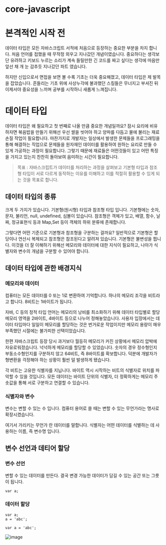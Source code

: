 # core-javascript
# 본격적인 시작 전
데이터 타입은 모든 자바스크립트 서적에 처음으로 등장하는 중요한 부분을 차지 합니다. 처음 언어를 접했을 때 무작정 외우고 지나갔던 개념이였습니다. 중요하다는 생각보단 유려하고 키보드 누르는 소리가 계속 들릴만한 긴 코드를 짜고 싶다는 생각에 마음만 앞선 채 개 눈 감추듯 지나갔던 파트 였습니다. 

하지만 신입으로서 면접을 보면 볼 수록 기초는 더욱 중요해졌고, 데이터 타입은 제 발목을 잡았습니다. 흔들리는 기초 위에 사상누각에 불과했던 스킬들은 무너지고 부셔진 뒤 이제서야 중요성을 느끼며 공부를 시작하니 새롭게 느껴집니다.

# 데이터 타입
데이터 타입은 왜 필요하고 첫 번째로 나올 만큼 중요한 개념일까요?
잠시 요리에 비유하자면 볶음밥을 만들기 위해선 우선 쌀을 씻어야 하고 양파를 다듬고 물에 불리는 재료 손질 작업이 필요합니다. 마찬가지로 개발자는 일상에서 발생한 문제들을 프로그래밍을 통해 해결하는 직업으로 문제들을 원자재인 데이터를 활용하여 원하는 요리로 만들 수 있게 가공하는 과정이 필요합니다. 그렇기 때문에 재료들은 어떤것들이 있고 어떤 특징을 가지고 있는지 찬찬히 돌아보여 음미하는 시간이 필요합니다.

>목표 : 자바스크립트가 데이터를 처리하는 과정을 살펴보고 기본형 타입과 참조형 타입이 서로 다르게 동작하는 이유를 이해하고 이를 적절히 활용할 수 있게 되는 것을 목표로 합니다.

## 데이터 타입의 종류
크게 두 가지가 있습니다. 기본형(원시형) 타입과 참조형 타입 입니다.
기본형에는 숫자, 문자, 불리언, null, undefined, 심볼이 있습니다.
참조형은 객체가 있고, 배열, 함수, 날짜, 정규표현식 등과 Map,Set 등이 객체의 하위 분류에 존재합니다.

그렇다면 어떤 기준으로 기본형과 참조형을 구분하는 걸까요?
일반적으로 기본형은 할당이나 연산시 복제되고 참조형은 참조된다고 알려져 있습니다.
기본형은 불변성을 띕니다. 이것을 더 잘 이해하기 위해선 메모리와 데이터에 대한 지식이 필요하고, 나아가 식별자와 변수의 개념을 구분할 수 있어야 합니다. 

## 데이터 타입에 관한 배경지식
### 메모리와 데이터
컴퓨터는 모든 데이터를 0 또는 1로 변환하여 기억합니다. 하나의 메모리 조각을 비트라고 합니다. 8비트는 1바이트가 됩니다. 

자바, C 등의 정적 타입 언어는 메모리의 낭비를 최소화하기 위해 데이터 타입별로 할당 메모리 영역을 2바이트, 4바이트 등으로 나누어 정해놓았습니다. 사용자 입장에서는 데이터 타입마다 일일이 메모리를 할당하는 것은 번거로운 작업이지만 메모리 용량이 매우 부족했던 시절에는 불가피한 선택이었습니다.

한편 자바스크립트 등장 당시 과거보다 월등히 메모리가 커진 상황에서 메모리 압박에 자유로워졌습니다. 넉넉하게 메모리를 할당할 수 있었습니다. 숫자의 경우 정수형인지 부동소수형인지를 구분하지 않고 64비트, 즉 8바이트를 확보합니다. 덕분에 개발자가 형변환을 걱정해야 하는 상황이 훨씬 덜 발생하게 됐습니다.

각 비트는 고유한 식별자를 지닙니다. 바이트 역시 시작하는 비트의 식별자로 위치를 파악할 수 있을 것입니다. 모든 데이터는 바이트 단위의 식별자, 더 정확하게는 메모리 주솟값을 통해 서로 구분하고 연결할 수 있습니다.

### 식별자와 변수
변수는 변할 수 있는 수 입니다. 컴퓨터 용어로 쓸 때는 변할 수 있는 무언가라는 명사로 확장시켰습니다.

여기서 가리키는 무언가 란 데이터를 말합니다. 식별자는 어떤 데이터를 식별하는 데 사용하는 이름, 즉 변수명 입니다.

## 변수 선언과 데티어 할당
### 변수 선언 
변할 수 있는 데이터를 만든다. 결국 변경 가능한 데이터가 담길 수 있는 공간 또는 그릇이 됩니다.
```
var a;
```

### 데이터 할당
```
var a;
a = 'abc';

var a = 'abc';
```

![image](https://user-images.githubusercontent.com/85912592/191025763-5e43dd2e-dbf9-4578-9ea0-8745090f6453.png)

